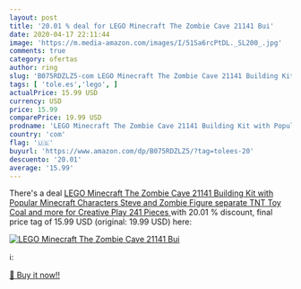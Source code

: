 ```yaml
---
layout: post
title: '20.01 % deal for LEGO Minecraft The Zombie Cave 21141 Bui'
date: 2020-04-17 22:11:44
image: 'https://m.media-amazon.com/images/I/51Sa6rcPtDL._SL200_.jpg'
comments: true
category: ofertas
author: ring
slug: 'B075RDZLZ5-com LEGO Minecraft The Zombie Cave 21141 Building Kit with...'
tags: [ 'tole.es','lego', ]
actualPrice: 15.99 USD
currency: USD
price: 15.99
comparePrice: 19.99 USD
prodname: 'LEGO Minecraft The Zombie Cave 21141 Building Kit with Popular Minecraft Characters Steve and Zombie Figure  separate TNT Toy  Coal and more for Creative Play  241 Pieces '
country: 'com'
flag: '🇺🇸'
buyurl: 'https://www.amazon.com/dp/B075RDZLZ5/?tag=tolees-20'
descuento: '20.01'
average: '15.99'
---
```


There's a deal [LEGO Minecraft The Zombie Cave 21141 Building Kit with Popular Minecraft Characters Steve and Zombie Figure  separate TNT Toy  Coal and more for Creative Play  241 Pieces ](https://www.amazon.com/dp/B075RDZLZ5/?tag=tolees-20)  with  20.01 % discount, final price tag of  15.99 USD (original: 19.99 USD) here:

[![LEGO Minecraft The Zombie Cave 21141 Bui](https://m.media-amazon.com/images/I/51Sa6rcPtDL._SL200_.jpg)](https://www.amazon.com/dp/B075RDZLZ5/?tag=tolees-20)

ℹ️:


[🛒 Buy it now!!](https://www.amazon.com/dp/B075RDZLZ5/?tag=tolees-20)
